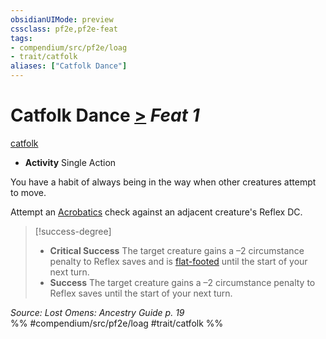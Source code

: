 ```yaml
---
obsidianUIMode: preview
cssclass: pf2e,pf2e-feat
tags:
- compendium/src/pf2e/loag
- trait/catfolk
aliases: ["Catfolk Dance"]
---
```

# Catfolk Dance  [>](rules/core-rulebook/chapter-9-playing-the-game.md#Actions "Single Action") *Feat 1*  
[catfolk](rules/traits/catfolk-b1.md)  

- **Activity** Single Action

You have a habit of always being in the way when other creatures attempt to move.

Attempt an [Acrobatics](compendium/skills.md#Acrobatics) check against an adjacent creature's Reflex DC.

> [!success-degree] 
> - **Critical Success** The target creature gains a –2 circumstance penalty to Reflex saves and is [flat-footed](rules/conditions.md#Flat-footed) until the start of your next turn.
> - **Success** The target creature gains a –2 circumstance penalty to Reflex saves until the start of your next turn.

*Source: Lost Omens: Ancestry Guide p. 19*  
%% #compendium/src/pf2e/loag #trait/catfolk %%